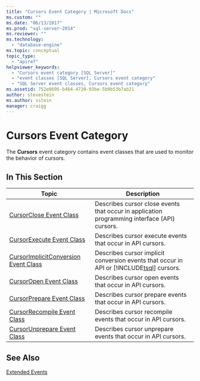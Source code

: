 ```yaml
---
title: "Cursors Event Category | Microsoft Docs"
ms.custom: ""
ms.date: "06/13/2017"
ms.prod: "sql-server-2014"
ms.reviewer: ""
ms.technology: 
  - "database-engine"
ms.topic: conceptual
topic_type: 
  - "apiref"
helpviewer_keywords: 
  - "Cursors event category [SQL Server]"
  - "event classes [SQL Server], Cursors event category"
  - "SQL Server event classes, Cursors event category"
ms.assetid: 752e0695-b464-4720-93be-5b9b53b7ab21
author: stevestein
ms.author: sstein
manager: craigg
---
```

# Cursors Event Category
  The **Cursors** event category contains event classes that are used to monitor the behavior of cursors.  
  
## In This Section  
  
|Topic|Description|  
|-----------|-----------------|  
|[CursorClose Event Class](cursorclose-event-class.md)|Describes cursor close events that occur in application programming interface (API) cursors.|  
|[CursorExecute Event Class](cursorexecute-event-class.md)|Describes cursor execute events that occur in API cursors.|  
|[CursorImplicitConversion Event Class](cursorimplicitconversion-event-class.md)|Describes cursor implicit conversion events that occur in API or [!INCLUDE[tsql](../../includes/tsql-md.md)] cursors.|  
|[CursorOpen Event Class](cursoropen-event-class.md)|Describes cursor open events that occur in API cursors.|  
|[CursorPrepare Event Class](cursorprepare-event-class.md)|Describes cursor prepare events that occur in API cursors.|  
|[CursorRecompile Event Class](cursorrecompile-event-class.md)|Describes cursor recompile events that occur in API cursors.|  
|[CursorUnprepare Event Class](cursorunprepare-event-class.md)|Describes cursor unprepare events that occur in API cursors.|  
  
## See Also  
 [Extended Events](../extended-events/extended-events.md)  
  
  
